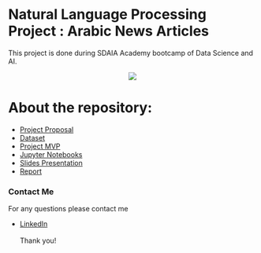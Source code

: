 # Natural Language Processing Project : Arabic News Articles
This project is done during SDAIA Academy bootcamp of Data Science and AI.

<p align="center" width="100%">
<img src="C:/Users/Microsoft-pc/Downloads/Screen Shot 2021-12-22 at 3.41.54 PM.png"/>
</p>


# About the repository:
- [Project Proposal](https://github.com/Mashael999/NLP_Arabic-News-Articles/blob/main/Proposal/Proposal_Arabic%20News%20Articles.pdf)
- [Dataset]()
- [Project MVP]()
- [Jupyter Notebooks]()
- [Slides Presentation]()
- [Report]()

### Contact Me
For any questions please contact me <br/>
- [LinkedIn](https://www.linkedin.com/in/mashael-a-56b884220/)
<br/><br/>
Thank you!
